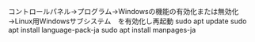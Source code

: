 コントロールパネル→プログラム→Windowsの機能の有効化または無効化→Linux用Windowsサブシステム　を有効化し再起動
sudo apt update
sudo apt install language-pack-ja
sudo apt install manpages-ja

